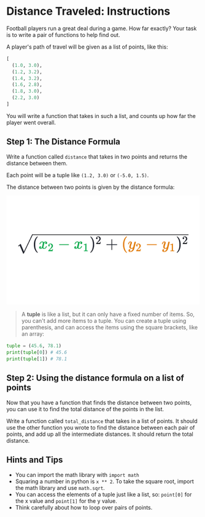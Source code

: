 # Distance Traveled: Instructions  

Football players run a great deal during a game. How far exactly? Your task is to write a pair of functions to help find out.

A player's path of travel will be given as a list of points, like this:

```python
[
  (1.0, 3.0),
  (1.2, 3.2),
  (1.4, 3.2),
  (1.6, 2.8),
  (1.8, 3.0),
  (2.2, 3.0)
]
```

You will write a function that takes in such a list, and counts up how far the player went overall.

## Step 1: The Distance Formula

Write a function called `distance` that takes in two points and returns the distance between them.

Each point will be a tuple like `(1.2, 3.0)` or `(-5.0, 1.5)`.

The distance between two points is given by the distance formula:

![distance formula](assets/distance_formula.png)


> A **tuple** is like a list, but it can only have a fixed number of items. So, you can't add more items to a tuple. You can create a tuple using parenthesis, and can access the items using the square brackets, like an array:
```python
tuple = (45.6, 78.1)
print(tuple[0]) # 45.6
print(tuple[1]) # 78.1
```


## Step 2: Using the distance formula on a list of points

Now that you have a function that finds the distance between two points, you can use it to find the total distance of the points in the list.

Write a function called `total_distance` that takes in a list of points. It should use the other function you wrote to find the distance between each pair of points, and add up all the intermediate distances. It should return the total distance.

## Hints and Tips

* You can import the math library with `import math`
* Squaring a number in python is `x ** 2`. To take the square root, import the math library and use `math.sqrt`.
* You can access the elements of a tuple just like a list, so: `point[0]` for the x value and `point[1]` for the y value.
* Think carefully about how to loop over pairs of points.